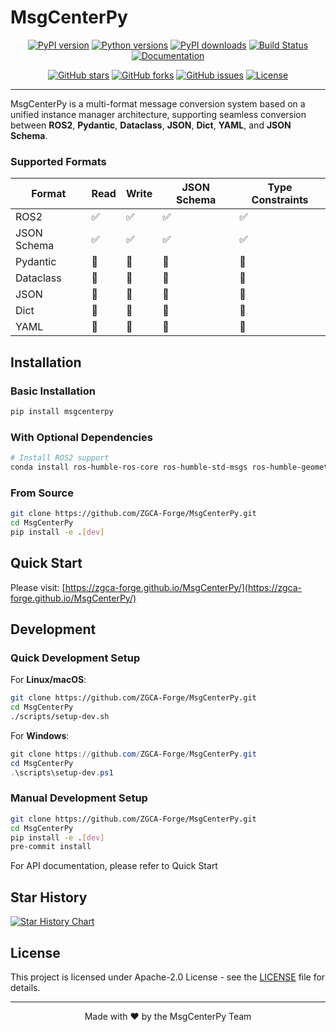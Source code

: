 # MsgCenterPy

<div align="center">

[![PyPI version](https://badge.fury.io/py/msgcenterpy.svg)](https://badge.fury.io/py/msgcenterpy)
[![Python versions](https://img.shields.io/pypi/pyversions/msgcenterpy.svg)](https://pypi.org/project/msgcenterpy/)
[![PyPI downloads](https://img.shields.io/pypi/dm/msgcenterpy.svg)](https://pypi.org/project/msgcenterpy/)
[![Build Status](https://github.com/ZGCA-Forge/MsgCenterPy/actions/workflows/ci.yml/badge.svg)](https://github.com/ZGCA-Forge/MsgCenterPy/actions)
[![Documentation](https://img.shields.io/badge/docs-GitHub%20Pages-brightgreen)](https://zgca-forge.github.io/MsgCenterPy/)

[![GitHub stars](https://img.shields.io/github/stars/ZGCA-Forge/MsgCenterPy.svg?style=social&label=Star)](https://github.com/ZGCA-Forge/MsgCenterPy)
[![GitHub forks](https://img.shields.io/github/forks/ZGCA-Forge/MsgCenterPy.svg?style=social&label=Fork)](https://github.com/ZGCA-Forge/MsgCenterPy/fork)
[![GitHub issues](https://img.shields.io/github/issues/ZGCA-Forge/MsgCenterPy.svg)](https://github.com/ZGCA-Forge/MsgCenterPy/issues)
[![License](https://img.shields.io/badge/license-Apache--2.0-blue.svg)](https://github.com/ZGCA-Forge/MsgCenterPy/blob/main/LICENSE)

</div>

---

MsgCenterPy is a multi-format message conversion system based on a unified instance manager architecture, supporting seamless conversion between **ROS2**, **Pydantic**, **Dataclass**, **JSON**, **Dict**, **YAML**, and **JSON Schema**.

### Supported Formats

| Format      | Read | Write | JSON Schema | Type Constraints |
| ----------- | ---- | ----- | ----------- | ---------------- |
| ROS2        | ✅   | ✅    | ✅          | ✅               |
| JSON Schema | ✅   | ✅    | ✅          | ✅               |
| Pydantic    | 🚧   | 🚧    | 🚧          | 🚧               |
| Dataclass   | 🚧   | 🚧    | 🚧          | 🚧               |
| JSON        | 🚧   | 🚧    | 🚧          | 🚧               |
| Dict        | 🚧   | 🚧    | 🚧          | 🚧               |
| YAML        | 🚧   | 🚧    | 🚧          | 🚧               |

## Installation

### Basic Installation

```bash
pip install msgcenterpy
```

### With Optional Dependencies

```bash
# Install ROS2 support
conda install ros-humble-ros-core ros-humble-std-msgs ros-humble-geometry-msgs -c robostack-staging
```

### From Source

```bash
git clone https://github.com/ZGCA-Forge/MsgCenterPy.git
cd MsgCenterPy
pip install -e .[dev]
```

## Quick Start

Please visit: [https://zgca-forge.github.io/MsgCenterPy/](https://zgca-forge.github.io/MsgCenterPy/)

## Development

### Quick Development Setup

For **Linux/macOS**:

```bash
git clone https://github.com/ZGCA-Forge/MsgCenterPy.git
cd MsgCenterPy
./scripts/setup-dev.sh
```

For **Windows**:

```powershell
git clone https://github.com/ZGCA-Forge/MsgCenterPy.git
cd MsgCenterPy
.\scripts\setup-dev.ps1
```

### Manual Development Setup

```bash
git clone https://github.com/ZGCA-Forge/MsgCenterPy.git
cd MsgCenterPy
pip install -e .[dev]
pre-commit install
```

For API documentation, please refer to Quick Start

## Star History

[![Star History Chart](https://api.star-history.com/svg?repos=ZGCA-Forge/MsgCenterPy&type=Date)](https://star-history.com/#ZGCA-Forge/MsgCenterPy&Date)

## License

This project is licensed under Apache-2.0 License - see the [LICENSE](LICENSE) file for details.

---

<div align="center">

Made with ❤️ by the MsgCenterPy Team

</div>
